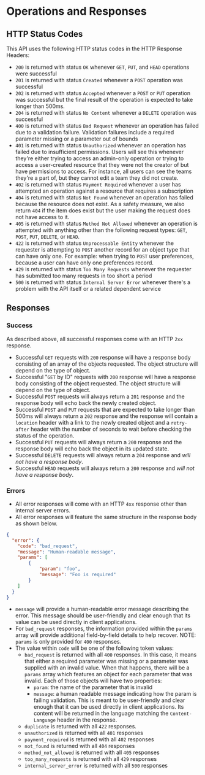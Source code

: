 # Operations and Responses

## HTTP Status Codes

This API uses the following HTTP status codes in the HTTP Response Headers:

* `200` is returned with status `OK` whenever `GET`, `PUT`, and `HEAD` operations were successful
* `201` is returned with status `Created` whenever a `POST` operation was successful
* `202` is returned with status `Accepted` whenever a `POST` or `PUT` operation was successful but the final result of the operation is expected to take longer than 500ms.
* `204` is returned with status `No Content` whenever a `DELETE` operation was successful
* `400` is returned with status `Bad Request` whenever an operation has failed due to a validation failure. Validation failures include a required parameter missing or a parameter out of bounds
* `401` is returned with status `Unauthorized` whenever an operation has failed due to insufficient permissions. Users will see this whenever they're either trying to access an admin-only operation or trying to access a user-created resource that they were not the creator of but have permissions to access. For instance, all users can see the teams they're a part of, but they cannot edit a team they did not create.
* `402` is returned with status `Payment Required` whenever a user has attempted an operation against a resource that requires a subscription
* `404` is returned with status `Not Found` whenever an operation has failed because the resource does not exist.  As a safety measure, we also return `404` if the item does exist but the user making the request does not have access to it.
* `405` is returned with status `Method Not Allowed` whenever an operation is attempted with anything other than the following request types: `GET`, `POST`, `PUT`, `DELETE`, or `HEAD`.
* `422` is returned with status `Unprocessable Entity` whenever the requester is attempting to `POST` another record for an object type that can have only one. For example: when trying to `POST` user preferences, because a user can have only one preferences record.
* `429` is returned with status `Too Many Requests` whenever the requester has submitted too many requests in too short a period
* `500` is returned with status `Internal Server Error` whenever there's a problem with the API itself or a related dependent service

## Responses

### Success

As described above, all successful responses come with an HTTP `2xx` response.

* Successful `GET` requests with `200` response will have a response body consisting of an array of the objects requested. The object structure will depend on the type of object.
* Successful "`GET` by ID" requests with `200` response will have a response body consisting of the object requested. The object structure will depend on the type of object.
* Successful `POST` requests will always return a `201` response and the response body will echo back the newly created object.
* Successful `POST` and `PUT` requests that are expected to take longer than 500ms will always return a `202` response and the response will contain a `location` header with a link to the newly created object and a `retry-after` header with the number of seconds to wait before checking the status of the operation.
* Successful `PUT` requests will always return a `200` response and the response body will echo back the object in its updated state.
* Successful `DELETE` requests will always return a `204` response and _will not have a response body_.
* Successful `HEAD` requests will always return a `200` response and _will not have a response body_.

### Errors

* All error responses will come with an HTTP `4xx` response other than internal server errors.
* All error responses will feature the same structure in the response body as shown below.

```json
{
  "error": {
    "code": "bad_request",
    "message": "Human-readable message",
    "params": [
        {
            "param": "foo",
            "message": "Foo is required"
        }
    ]
  }
}
```

* `message` will provide a human-readable error message describing the error. This message should be user-friendly and clear enough that its value can be used directly in client applications.
* For `bad_request` responses, the information provided within the `params` array will provide additional field-by-field details to help recover. NOTE: `params` is only provided for `400` responses.
* The value within `code` will be one of the following token values:
  * `bad_request` is returned with all `400` responses. In this case, it means that either a required parameter was missing or a parameter was supplied with an invalid value. When that happens, there will be a `params` array which features an object for each parameter that was invalid. Each of those objects will have two properties:
    * `param`: the name of the parameter that is invalid
    * `message`: a human readable message indicating how the param is failing validation. This is meant to be user-friendly and clear enough that it can be used directly in client applications. Its content will be returned in the language matching the `Content-Language` header in the response.
  * `duplicate` is returned with all `422` responses.
  * `unauthorized` is returned with all `401` responses
  * `payment_required` is returned with all `402` responses
  * `not_found` is returned with all `404` responses
  * `method_not_allowed` is returned with all `405` responses
  * `too_many_requests` is returned with all `429` responses
  * `internal_server_error` is returned with all `500` responses
